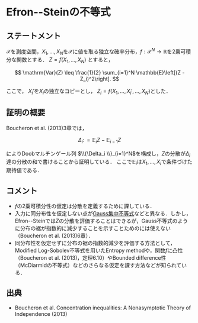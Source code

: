 # Efron--Steinの不等式

## ステートメント
$\mathcal{X}$を測度空間，$X_1, \ldots, X_N$を$\mathcal{X}$に値を取る独立な確率分布，$f: \mathcal{X}^N\to \mathbb{R}$を2乗可積分な関数とする．
$Z=f(X_1, \ldots, X_N)$ とすると，

$$
\mathrm{Var}(Z) \leq \frac{1}{2} \sum_{i=1}^N \mathbb{E}\left[(Z - Z_i)^2\right].
$$

ここで， $X_i'$を$X_i$の独立なコピーとし， $Z_i = f(X_1, \ldots, X_i', \ldots, X_N)$とした．

## 証明の概要
Boucheron et al. (2013)3章では，

$$
\Delta_i \colon = \mathbb{E}_i Z - \mathbb{E}_{i-1}Z
$$

によりDoobマルチンゲール列 $\\{\Delta_i \\}_{i=1}^N$を構成し，$Z$の分散が$\Delta_i$達の分散の和で書けることから証明している．
ここで$\mathbb{E}_i$は$X_1, \ldots, X_i$で条件づけた期待値である．

## コメント
* $f$の2乗可積分性の仮定は分散を定義するために課している．
* 入力に同分布性を仮定しない点が[Gauss集中不等式](gaussian_concentration_inequality.md)などと異なる．しかし，Efron--Steinでは$Z$の分散を評価することはできるが，Gauss不等式のように分布の裾が指数的に減少することを示すことためのには使えない（Boucheron et al. (2013)6章）． 
* 同分布性を仮定せずに分布の裾の指数的減少を評価する方法として，Modified Log-Sobolev不等式を用いたEntropy methodや，関数$f$に凸性（Boucheron et al. (2013)，定理6.10）やBounded difference性（McDiarmidの不等式）などのさらなる仮定を課す方法などが知られている．

## 出典
* Boucheron et al. Concentration inequalities: A Nonasymptotic Theory of Independence (2013)
